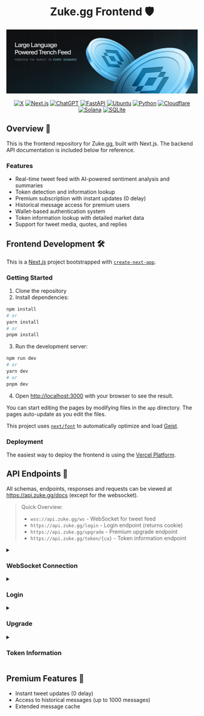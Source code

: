 <div align="center">

# Zuke.gg Frontend 🛡️

![Banner](banner.png)

[![X](https://img.shields.io/badge/@zuke-%23000000.svg?logo=X&logoColor=white)](#)
[![Next.js](https://img.shields.io/badge/Next.js-black?logo=next.js&logoColor=white)](#)
[![ChatGPT](https://img.shields.io/badge/ChatGPT-74aa9c?logo=openai&logoColor=white)](#)
[![FastAPI](https://img.shields.io/badge/FastAPI-009485.svg?logo=fastapi&logoColor=white)](#)
[![Ubuntu](https://img.shields.io/badge/Ubuntu%2020.04.6%20LTS-E95420?logo=ubuntu&logoColor=white)](#)
[![Python](https://img.shields.io/badge/Python%203.8.10-3776AB?logo=python&logoColor=white)](#)
[![Cloudflare](https://img.shields.io/badge/Cloudflare-F38020?logo=Cloudflare&logoColor=white)](#)
[![Solana](https://img.shields.io/badge/Solana-9945FF?logo=solana&logoColor=fff)](#)
[![SQLite](https://img.shields.io/badge/SQLite-%2307405e.svg?logo=sqlite&logoColor=white)](#)

</div>

## Overview 🌟

This is the frontend repository for Zuke.gg, built with Next.js. The backend API documentation is included below for reference.

### Features

- Real-time tweet feed with AI-powered sentiment analysis and summaries
- Token detection and information lookup
- Premium subscription with instant updates (0 delay)
- Historical message access for premium users
- Wallet-based authentication system
- Token information lookup with detailed market data
- Support for tweet media, quotes, and replies

## Frontend Development 🛠️

This is a [Next.js](https://nextjs.org) project bootstrapped with [`create-next-app`](https://nextjs.org/docs/app/api-reference/cli/create-next-app).

### Getting Started

1. Clone the repository
2. Install dependencies:
```bash
npm install
# or
yarn install
# or
pnpm install
```

3. Run the development server:
```bash
npm run dev
# or
yarn dev
# or
pnpm dev
```

4. Open [http://localhost:3000](http://localhost:3000) with your browser to see the result.

You can start editing the pages by modifying files in the `app` directory. The pages auto-update as you edit the files.

This project uses [`next/font`](https://nextjs.org/docs/app/building-your-application/optimizing/fonts) to automatically optimize and load [Geist](https://vercel.com/font).

### Deployment

The easiest way to deploy the frontend is using the [Vercel Platform](https://vercel.com/new?utm_medium=default-template&filter=next.js&utm_source=create-next-app&utm_campaign=create-next-app-readme).

## API Endpoints 📡

All schemas, endpoints, responses and requests can be viewed at https://api.zuke.gg/docs (except for the websocket).

> Quick Overview:
>
> - `wss://api.zuke.gg/ws` - WebSocket for tweet feed
> - `https://api.zuke.gg/login` - Login endpoint (returns cookie)
> - `https://api.zuke.gg/upgrade` - Premium upgrade endpoint
> - `https://api.zuke.gg/token/{ca}` - Token information endpoint

<details>
<summary><h3>WebSocket Connection</h3></summary>

#### Endpoint

```
wss://api.zuke.gg/ws
```

#### Features

- Provides tweet feed (with a delay)
- Returns last 15 saved tweets on initial connection
- 0 delay available for upgraded users
- Historical message access for premium users
- Automatic reconnection handling

#### Authentication

Send authorization message with user cookie (JSON):

```json
{ "Authorization": "cookie_here" }
```

#### Logout

To logout, send an empty authorization message or one without the token:

```json
{ "Authorization": null }
```

#### Historical Messages

Premium users can request historical messages by sending:

```json
{
  "type": "get_history",
  "timestamp": 1234567890
}
```

This will return messages older than the specified timestamp.

<details>
<summary>📝 Message Format</summary>

```json
{
  "tweet": {
    "username": "string",
    "display_name": "string",
    "text": "string",
    "icon": "string",
    "image": "string",
    "link": "string",
    "info": {
      "twitter_id": "string",
      "is_reply": "boolean",
      "is_retweet": "boolean",
      "is_quote": "boolean",
      "is_self_reply": "boolean",
      "quoted_user": {
        "username": "string",
        "display_name": "string",
        "text": "string",
        "icon": "string"
      }
    },
    "timestamp": "integer"
  },
  "summary": "string",
  "sentiment": "string",
  "tickers": [
    {
      "ca": "string",
      "name": "string",
      "ticker": "string",
      "logo": "string",
      "logo_small": "string",
      "logo_large": "string",
      "twitter_username": "string",
      "match_type": "string",
      "bullx_url": "string",
      "photon_url": "string",
      "dexscreener_url": "string",
      "token": {
        "ca": "string",
        "name": "string",
        "ticker": "string",
        "logo_url": "string",
        "description": "string",
        "spam_status": "string",
        "socials": [
          {
            "type": "string",
            "url": "string"
          }
        ],
        "dex_details": {
          "usd_price": "float",
          "usd_price_24h_change": "float",
          "market_cap": "float",
          "liquidity": "float",
          "holders": "integer",
          "volume_24h": "float",
          "updated_at": "integer"
        }
      }
    }
  ]
}
```

</details>

<details>
<summary>📊 Example Message</summary>

```json
{
  "tweet": {
    "username": "256",
    "display_name": "theta",
    "text": "mewwing and $act all day https://t.co/G1fVBZXLNW",
    "icon": "https://pbs.twimg.com/profile_images/1876510131720269824/sReMElFC.jpg",
    "image": "https://pbs.twimg.com/media/GhD8jxWbMAAmF_n.jpg",
    "link": "https://twitter.com/256/status/1878278775466836226",
    "info": {
      "twitter_id": "5787532",
      "is_reply": false,
      "is_retweet": false,
      "is_quote": false,
      "is_self_reply": false,
      "quoted_user": null
    },
    "timestamp": "1736971847640"
  },
  "summary": "The tweet references \"mewwing\" and $ACT, accompanied by a black and white manga/anime-style illustration...",
  "sentiment": "neutral",
  "tickers": [
    {
      "ca": "MEW1gQWJ3nEXg2qgERiKu7FAFj79PHvQVREQUzScPP5",
      "name": "cat in a dogs world",
      "ticker": "MEW",
      "logo": "https://coin-images.coingecko.com/coins/images/36440/large/MEW.png?1711442286",
      "logo_small": "https://dd.dexscreener.com/ds-data/tokens/solana/MEW1gQWJ3nEXg2qgERiKu7FAFj79PHvQVREQUzScPP5.png",
      "logo_large": "https://dd.dexscreener.com/ds-data/tokens/solana/MEW1gQWJ3nEXg2qgERiKu7FAFj79PHvQVREQUzScPP5.png?size=lg",
      "twitter_username": "mew",
      "match_type": "account",
      "bullx_url": "https://bullx.io/terminal?chainId=1399811149&address=MEW1gQWJ3nEXg2qgERiKu7FAFj79PHvQVREQUzScPP5",
      "photon_url": "https://photon-sol.tinyastro.io/lp/MEW1gQWJ3nEXg2qgERiKu7FAFj79PHvQVREQUzScPP5",
      "dexscreener_url": "https://dexscreener.com/solana/MEW1gQWJ3nEXg2qgERiKu7FAFj79PHvQVREQUzScPP5"
    }
  ]
}
```

</details>
</details>

<details>
<summary><h3>Login</h3></summary>

#### Endpoint

```
https://api.zuke.gg/login
```

#### Description

Authenticate using wallet signature to receive access cookie

<details>
<summary>📝 Request Format</summary>

```json
{
  "public_key": "string",
  "signature": "string",
  "timestamp": "integer"
}
```

</details>

<details>
<summary>📊 Example Request</summary>

```json
{
  "public_key": "UN33hVgYiYukkWx14253snpwAFQatdRHmADmViWx256",
  "signature": "mMAraPMHswwZzJQHeZ6rpVYyX3LjVqaaGi211wpfSUhVcnL7Hw6Msocbmk4kJizWWWTsD8tawHRBfNN4SpZ3Pec",
  "timestamp": 1736968747030
}
```

</details>

<details>
<summary>📝 Response Format</summary>

```json
{
  "Authorization": "string",
  "is_premium": "boolean"
}
```

</details>

<details>
<summary>📊 Example Response</summary>

```json
{
  "Authorization": "eyJhbGciOiJIUzI1NiIsInR5cCI6IkpXVCJ9.eyJ1c2VyX2FnZW50IjoiTW96aWxsYS81LjAgKFdpbmRvd3MgTlQgMTAuMDsgV2luNjQ7IHg2NDsgcnY6MTMzLjApIEdlY2tvLzIwMTAwMTAxIEZpcmVmb3gvMTMzLjAiLCJwdWJsaWNfa2V5IjoiQVdDYzhBdGZaVkpNaDE4dlpkU1V6Qno5UTFwVHY3SlQyN2t2RUZhaVdvQlUiLCJ0aW1lc3RhbXAiOjE3Mzc4MTcxMTkxOTcsImNsaWVudF9pcCI6IjEyNy4wLjAuMSJ9.C6Vj5Du5LX5Kdcev0nwMB3xvej5DzsjSb-GAiF4gUVM",
  "is_premium": true
}
```

</details>
</details>

<details>
<summary><h3>Upgrade</h3></summary>

#### Endpoint

```
https://api.zuke.gg/upgrade
```

#### Description

Upgrade account to premium status using transaction ID

<details>
<summary>📝 Request Format</summary>

```json
{
  "txid": "string"
}
```

</details>

<details>
<summary>📊 Example Request</summary>

```json
{
  "txid": "5t5z7R42GpYQoGc1W8M6D2evhRgnot4axUrC14U6VxsTrKYJr5FHVixf7ZzWH1fiNDdEKiTnda7xetRerbN4Pqj6"
}
```

</details>

<details>
<summary>📝 Response Format</summary>

```json
{
  "public_key": "string",
  "is_premium": "boolean"
}
```

</details>

<details>
<summary>📊 Example Response</summary>

```json
{
  "public_key": "6osAjfoEJpJ574G8KRBfCr27p6A6Y3SrfmKZHkbTUKsx",
  "is_premium": true
}
```

</details>
</details>

<details>
<summary><h3>Token Information</h3></summary>

#### Endpoint

```
https://api.zuke.gg/token/{ca}
```

#### Description

Get detailed token information including market data, social links, and DEX details

<details>
<summary>📝 Response Format</summary>

```json
{
  "ca": "string",
  "name": "string",
  "ticker": "string",
  "logo_url": "string",
  "description": "string",
  "spam_status": "string",
  "socials": [
    {
      "type": "string",
      "url": "string"
    }
  ],
  "dex_details": {
    "usd_price": "float",
    "usd_price_24h_change": "float",
    "market_cap": "float",
    "liquidity": "float",
    "holders": "integer",
    "volume_24h": "float",
    "updated_at": "integer"
  },
  "extra_urls": {
    "ca": "string",
    "bullx_url": "string",
    "photon_url": "string",
    "dexscreener_url": "string",
    "logo_small": "string",
    "logo_large": "string"
  }
}
```

</details>

<details>
<summary>📊 Example Response</summary>

```json
{
  "ca": "MEW1gQWJ3nEXg2qgERiKu7FAFj79PHvQVREQUzScPP5",
  "name": "cat in a dogs world",
  "ticker": "MEW",
  "logo_url": "https://coin-images.coingecko.com/coins/images/36440/large/MEW.png",
  "description": "A Solana token project",
  "spam_status": "not_spam",
  "socials": [
    {
      "type": "twitter",
      "url": "https://twitter.com/mew"
    }
  ],
  "dex_details": {
    "usd_price": 0.00123,
    "usd_price_24h_change": 5.2,
    "market_cap": 1234567.89,
    "liquidity": 98765.43,
    "holders": 1000,
    "volume_24h": 50000.0,
    "updated_at": 1736971847640
  },
  "extra_urls": {
    "ca": "MEW1gQWJ3nEXg2qgERiKu7FAFj79PHvQVREQUzScPP5",
    "bullx_url": "https://bullx.io/terminal?chainId=1399811149&address=MEW1gQWJ3nEXg2qgERiKu7FAFj79PHvQVREQUzScPP5",
    "photon_url": "https://photon-sol.tinyastro.io/lp/MEW1gQWJ3nEXg2qgERiKu7FAFj79PHvQVREQUzScPP5",
    "dexscreener_url": "https://dexscreener.com/solana/MEW1gQWJ3nEXg2qgERiKu7FAFj79PHvQVREQUzScPP5",
    "logo_small": "https://dd.dexscreener.com/ds-data/tokens/solana/MEW1gQWJ3nEXg2qgERiKu7FAFj79PHvQVREQUzScPP5.png",
    "logo_large": "https://dd.dexscreener.com/ds-data/tokens/solana/MEW1gQWJ3nEXg2qgERiKu7FAFj79PHvQVREQUzScPP5.png?size=lg"
  }
}
```

</details>
</details>

## Premium Features 💎

- Instant tweet updates (0 delay)
- Access to historical messages (up to 1000 messages)
- Extended message cache